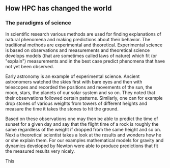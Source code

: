 ## How HPC has changed the world

### The paradigms of science

In scientific research various methods are used for finding explanations of natural phenomena and making predictions about their behavior. The traditional methods are experimental and theoretical. Experimental science is based on observations and measurements and theoretical science develops models (that are sometimes called laws of nature) which fit (or "explain") measurements and in the best case predict phenomena that have not yet been observed.

Early astronomy is an example of experimental science. Ancient astronomers watched the skies first with bare eyes and then with telescopes and recorded the positions and 
movements of the sun, the moon, stars, the planets of our solar system and so on. They noted that their observations followed certain patterns. Similarly, one can for 
example drop stones of various weights from towers of different heights and measure the time it takes the stones to hit the ground.

Based on these observations one may then be able to predict the time of sunset for a given day and say that the flight time of a rock is roughly the same regardless of the weight if dropped from the same height and so on. Next a theoretical scientist takes a look at the results and wonders how he or she explain them. For our examples mathematical models for gravity and dynamics developed by Newton were able to produce predictions that fit the measured results very nicely.

This 
